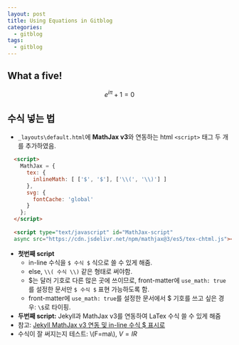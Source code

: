 ```yaml
---
layout: post
title: Using Equations in Gitblog
categories:  
  - gitblog
tags:
  - gitblog
---
```


## What a five!

$$ e^{i \pi} + 1 = 0 $$

## 수식 넣는 법
- `_layouts\default.html`에 **MathJax v3**와 연동하는 html `<script>` 태그 두 개를 추가하였음.

```html       
  <script>
    MathJax = {
      tex: {
        inlineMath: [ ['$', '$'], ['\\(', '\\)'] ]
      },
      svg: {
        fontCache: 'global'
      }
    };
  </script>
  
  <script type="text/javascript" id="MathJax-script" 
  async src="https://cdn.jsdelivr.net/npm/mathjax@3/es5/tex-chtml.js"></script>
```
- **첫번째 script**
  - in-line 수식을 `$ 수식 $` 식으로 쓸 수 있게 해줌.
  - else, `\\( 수식 \\)` 같은 형태로 써야함. 
  - \$는 달러 기호로 다른 많은 곳에 쓰이므로, front-matter에 `use_math: true`를 설정한 문서만 `$ 수식 $` 표현 가능하도록 함.
  - front-matter에 `use_math: true`를 설정한 문서에서 \$ 기호를 쓰고 싶은 경우: `\$`로 타이핑.
- **두번째 script:** Jekyll과 MathJax v3를 연동하여 LaTex 수식 쓸 수 있게 해줌
- 참고: [Jekyll MathJax v3 연동 및 in-line 수식 \$ 표시로](https://www.bodunhu.com/blog/posts/add-mathjax-v3-support-to-jekyll-and-hugo/)
- 수식이 잘 써지는지 테스트: \\(F=ma\\), $V = IR$